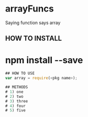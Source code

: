 # arrayFuncs
Saying function says array


## HOW TO INSTALL
# npm install <pkg name> --save

```javascript
## HOW TO USE
var array = require(<pkg name>);

## METHODS
# 1) one
# 2) two
# 3) three
# 4) four
# 5) five